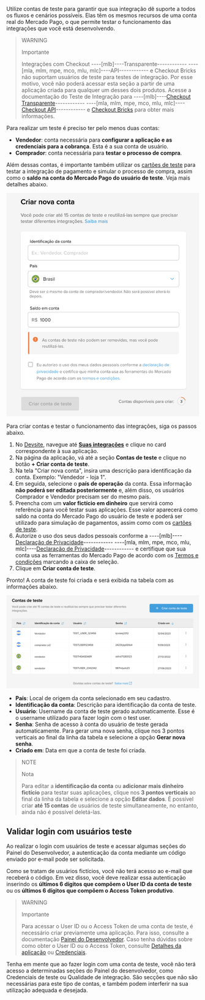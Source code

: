 Utilize contas de teste para garantir que sua integração dê suporte a todos os fluxos e cenários possíveis. Elas têm os mesmos recursos de uma conta real do Mercado Pago, o que permite testar o funcionamento das integrações que você está desenvolvendo.

> WARNING
>
> Importante
>
> Integrações com Checkout ----[mlb]----Transparente------------ ----[mla, mlm, mpe, mco, mlu, mlc]----API------------ e Checkout Bricks não suportam usuários de teste para testes de integração. Por esse motivo, você não poderá acessar esta seção a partir de uma aplicação criada para qualquer um desses dois produtos. Acesse a documentação do Teste de Integração para ----[mlb]----[Checkout Transparente](/developers/pt/docs/checkout-api/integration-test/make-test-purchase)------------ ----[mla, mlm, mpe, mco, mlu, mlc]----[Checkout API](/developers/pt/docs/checkout-api/integration-test/make-test-purchase)------------ e [Checkout Bricks](/developers/pt/docs/checkout-bricks/integration-test/test-payment-flow) para obter mais informações.

Para realizar um teste é preciso ter pelo menos duas contas:

* **Vendedor**: conta necessária para **configurar a aplicação e as credenciais para a cobrança**. Esta é a sua conta de usuário.
* **Comprador**: conta necessária para **testar o processo de compra**.

Além dessas contas, é importante também utilizar os [cartões de teste](/developers/pt/guides/additional-content/your-integrations/test-cards) para testar a integração de pagamento e simular o processo de compra, assim como o **saldo na conta do Mercado Pago do usuário de teste**. Veja mais detalhes abaixo.

![testuser](/images/dashboard/new-test-users-pt.png)

Para criar contas e testar o funcionamento das integrações, siga os passos abaixo.

1. No [Devsite](/developers/pt/docs), navegue até **[Suas integrações](/developers/panel/app)** e clique no card correspondente à sua aplicação.
2. Na página da aplicação, vá até a seção **Contas de teste** e clique no botão **+ Criar conta de teste**.
3. Na tela "Criar nova conta", insira uma descrição para identificação da conta. Exemplo: "Vendedor - loja 1".
4. Em seguida, selecione o **país de operação** da conta. Essa informação **não poderá ser editada posteriormente** e, além disso, os usuários Comprador e Vendedor precisam ser do mesmo país.
5. Preencha com um **valor fictício em dinheiro** que servirá como referência para você testar suas aplicações. Esse valor aparecerá como saldo na conta do Mercado Pago do usuário de teste e poderá ser utilizado para simulação de pagamentos, assim como com os [cartões de teste](/developers/pt/guides/additional-content/your-integrations/test-cards).
6. Autorize o uso dos seus dados pessoais conforme a ----[mlb]----[Declaração de Privacidade](https://www.mercadopago.com.br/privacidade)------------ ----[mla, mlm, mpe, mco, mlu, mlc]----[Declaração de Privacidade](https://www.mercadopago[FAKER][URL][DOMAIN]/privacidad)------------ e certifique que sua conta usa as ferramentas do Mercado Pago de acordo com os [Termos e condições](https://www.mercadopago.com.br/developers/pt/docs/resources/legal/terms-and-conditions) marcando a caixa de seleção.
7. Clique em **Criar conta de teste**.

Pronto! A conta de teste foi criada e será exibida na tabela com as informações abaixo.

![testuser](/images/dashboard/test-users-pt.png)

* **País**: Local de origem da conta selecionado em seu cadastro.
* **Identificação da conta**: Descrição para identificação da conta de teste.
* **Usuário**: Username da conta de teste gerado automaticamente. Esse é o username utilizado para fazer login com o test user.
* **Senha**: Senha de acesso à conta do usuário de teste gerada automaticamente. Para gerar uma nova senha, clique nos 3 pontos verticais ao final da linha da tabela e selecione a opção **Gerar nova senha**.
* **Criado em**: Data em que a conta de teste foi criada.

> NOTE
>
> Nota
>
> Para editar a **identificação da conta** ou **adicionar mais dinheiro fictício** para testar suas aplicações, clique nos **3 pontos verticais** ao final da linha da tabela e selecione a opção **Editar dados**. É possível criar **até 15 contas** de usuários de teste simultaneamente, no entanto, ainda não é possível deletá-las.

## Validar login com usuários teste

Ao realizar o login com usuários de teste e acessar algumas seções do Painel do Desenvolvedor, a autenticação da conta mediante um código enviado por e-mail pode ser solicitada.

Como se tratam de usuários fictícios, você não terá acesso ao e-mail que receberá o código. Em vez disso, você deve realizar essa autenticação inserindo os **últimos 6 dígitos que compõem o User ID da conta de teste** ou os **últimos 6 dígitos que compõem o Access Token produtivo**.

> WARNING
>
> Importante
>
> Para acessar o User ID ou o Access Token de uma conta de teste, é necessário criar previamente uma aplicação. Para isso, consulte a documentação [Painel do Desenvolvedor](/developers/pt/docs/your-integrations/dashboard). Caso tenha dúvidas sobre como obter o User ID ou o Access Token, consulte [Detalhes da aplicação](/developers/pt/docs/your-integrations/application-details) ou [Credenciais](/developers/pt/docs/your-integrations/credentials).

Tenha em mente que ao fazer login com uma conta de teste, você não terá acesso a determinadas seções do Painel do desenvolvedor, como Credenciais de teste ou Qualidade de integração. São secções que não são necessárias para este tipo de contas, e também podem interferir na sua utilização adequada e desejada.


